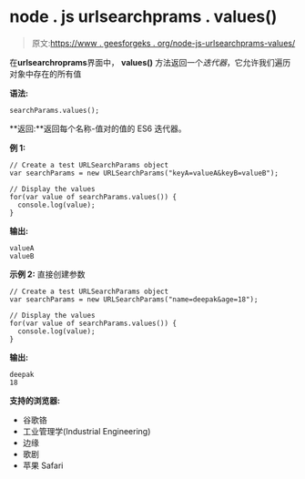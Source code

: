 # node . js urlsearchprams . values()

> 原文:[https://www . geesforgeks . org/node-js-urlsearchprams-values/](https://www.geeksforgeeks.org/node-js-urlsearchparams-values/)

在**urlsearchroprams**界面中， **values()** 方法返回一个*迭代器*，它允许我们遍历对象中存在的所有值

**语法:**

```
searchParams.values();
```

**返回:**返回每个名称-值对的值的 ES6 迭代器。

**例 1:**

```
// Create a test URLSearchParams object
var searchParams = new URLSearchParams("keyA=valueA&keyB=valueB");

// Display the values
for(var value of searchParams.values()) {
  console.log(value);
}
```

**输出:**

```
valueA
valueB
```

**示例 2:** 直接创建参数

```
// Create a test URLSearchParams object
var searchParams = new URLSearchParams("name=deepak&age=18");

// Display the values
for(var value of searchParams.values()) {
  console.log(value);
}
```

**输出:**

```
deepak
18
```

**支持的浏览器:**

*   谷歌铬
*   工业管理学(Industrial Engineering)
*   边缘
*   歌剧
*   苹果 Safari